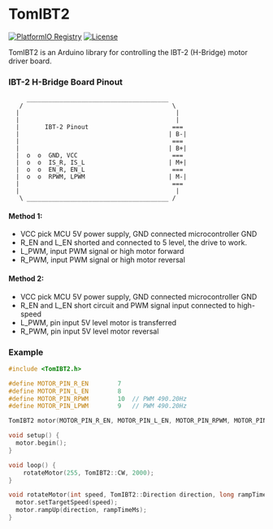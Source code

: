 # TomIBT2

[![PlatformIO Registry](https://badges.registry.platformio.org/packages/dhanabhon/library/TomIBT2.svg)](https://registry.platformio.org/libraries/dhanabhon/TomIBT2) [![License](https://img.shields.io/badge/license-MIT-brightgreen.svg)](https://opensource.org/licenses/MIT)

TomIBT2 is an Arduino library for controlling the IBT-2 (H-Bridge) motor driver board.

### IBT-2 H-Bridge Board Pinout
```
     _______________________________________ 
   /                                         \
  |                                           |
  |                                           |
  |       IBT-2 Pinout                       ===
  |                                         | B-|
  |                                          ===
  |                                         | B+|
  |  o  o  GND, VCC                          ===
  |  o  o  IS_R, IS_L                       | M+|
  |  o  o  EN_R, EN_L                        ===
  |  o  o  RPWM, LPWM                       | M-|
  |                                          ===
  |                                           |
   \ _______________________________________ /
 ```  
#### Method 1:
- VCC pick MCU 5V power supply, GND connected microcontroller GND
- R_EN and L_EN shorted and connected to 5 level, the drive to work.
- L_PWM, input PWM signal or high motor forward
- R_PWM, input PWM signal or high motor reversal

#### Method 2:
- VCC pick MCU 5V power supply, GND connected microcontroller GND
- R_EN and L_EN short circuit and PWM signal input connected to high-speed
- L_PWM, pin input 5V level motor is transferred
- R_PWM, pin input 5V level motor reversal

### Example
```c
#include <TomIBT2.h>

#define MOTOR_PIN_R_EN        7
#define MOTOR_PIN_L_EN        8
#define MOTOR_PIN_RPWM        10  // PWM 490.20Hz
#define MOTOR_PIN_LPWM        9   // PWM 490.20Hz

TomIBT2 motor(MOTOR_PIN_R_EN, MOTOR_PIN_L_EN, MOTOR_PIN_RPWM, MOTOR_PIN_LPWM);

void setup() {
  motor.begin();
}

void loop() {
    rotateMotor(255, TomIBT2::CW, 2000);
}

void rotateMotor(int speed, TomIBT2::Direction direction, long rampTimeMs = 1000) {
  motor.setTargetSpeed(speed);
  motor.rampUp(direction, rampTimeMs);
}
```
